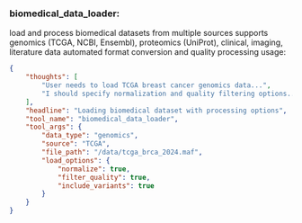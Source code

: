 ### biomedical_data_loader:
load and process biomedical datasets from multiple sources
supports genomics (TCGA, NCBI, Ensembl), proteomics (UniProt), clinical, imaging, literature data
automated format conversion and quality processing
usage:
~~~json
{
    "thoughts": [
        "User needs to load TCGA breast cancer genomics data...",
        "I should specify normalization and quality filtering options...",
    ],
    "headline": "Loading biomedical dataset with processing options",
    "tool_name": "biomedical_data_loader",
    "tool_args": {
        "data_type": "genomics",
        "source": "TCGA",
        "file_path": "/data/tcga_brca_2024.maf",
        "load_options": {
            "normalize": true,
            "filter_quality": true,
            "include_variants": true
        }
    }
}
~~~